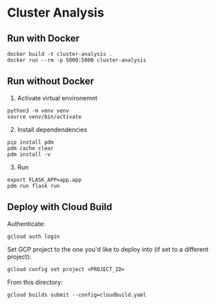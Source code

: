 # Cluster Analysis

## Run with Docker 

```
docker build -t cluster-analysis .
docker run --rm -p 5000:5000 cluster-analysis
```

## Run without Docker

1. Activate virtual environemnt
```
python3 -m venv venv
source venv/bin/activate
```

2. Install dependendencies
```
pip install pdm
pdm cache clear
pdm install -v
```

3. Run 
```
export FLASK_APP=app.app
pdm run flask run
```

## Deploy with Cloud Build

Authenticate:
```
gcloud auth login
```
Set GCP project to the one you'd like to deploy into (if set to a different project):
```
gcloud config set project <PROJECT_ID>
```
From this directory:
```
gcloud builds submit --config=cloudbuild.yaml
```